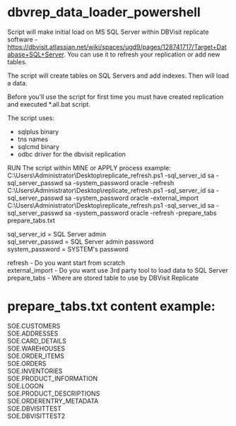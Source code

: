 # dbvrep_data_loader_powershell

Script will make initial load on MS SQL Server within DBVisit replicate software - https://dbvisit.atlassian.net/wiki/spaces/ugd9/pages/128741717/Target+Database+SQL+Server. You can use it to refresh your replication or add new tables.

The script will create tables on SQL Servers and add indexes. Then will load a data.

Before you'll use the script for first time you must have created replication and executed *.all.bat script.

  The script uses:
  - sqlplus binary
  - tns names
  - sqlcmd binary
  - odbc driver for the dbvisit replication



RUN The script within MINE or APPLY process example:<br />
C:\Users\Administrator\Desktop\replicate_refresh.ps1 -sql_server_id sa -sql_server_passwd sa -system_password oracle -refresh<br /> 
C:\Users\Administrator\Desktop\replicate_refresh.ps1 -sql_server_id sa -sql_server_passwd sa -system_password oracle -external_import<br />
C:\Users\Administrator\Desktop\replicate_refresh.ps1 -sql_server_id sa -sql_server_passwd sa -system_password oracle -refresh -prepare_tabs prepare_tabs.txt<br />

sql_server_id = SQL Server admin<br />
sql_server_passwd = SQL Server admin password<br />
system_password = SYSTEM's password<br />

refresh - Do you want start from scratch<br />
external_import - Do you want use 3rd party tool to load data to SQL Server<br />
prepare_tabs - Where are stored table to use by DBVisit Replicate<br />

prepare_tabs.txt content example:
=================================
SOE.CUSTOMERS<br />
SOE.ADDRESSES<br />
SOE.CARD_DETAILS<br />
SOE.WAREHOUSES<br />
SOE.ORDER_ITEMS<br />
SOE.ORDERS<br />
SOE.INVENTORIES<br />
SOE.PRODUCT_INFORMATION<br />
SOE.LOGON<br />
SOE.PRODUCT_DESCRIPTIONS<br />
SOE.ORDERENTRY_METADATA<br />
SOE.DBVISITTEST<br />
SOE.DBVISITTEST2<br />
